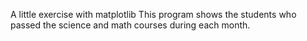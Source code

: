 A little exercise with matplotlib
This program shows the students who passed the science and math courses during each month.
